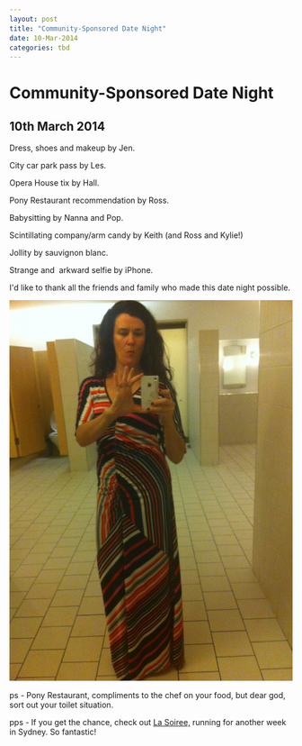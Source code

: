```yaml
---
layout: post
title: "Community-Sponsored Date Night"
date: 10-Mar-2014
categories: tbd
---
```


# Community-Sponsored Date Night

## 10th March 2014

Dress,   shoes and makeup by Jen.

City car park pass by Les.

Opera House tix by Hall.

Pony Restaurant recommendation by Ross.

Babysitting by Nanna and Pop.

Scintillating company/arm candy by Keith (and Ross and Kylie!)

Jollity by sauvignon blanc.

Strange and  arkward selfie by iPhone.

I'd like to thank all the friends and family who made this date night possible.

<img class="photo-horiz" src="/images/2014/03/IMG_1793-e1394420029660-764x1024.jpg" />

 

ps - Pony Restaurant, compliments to the chef on your food, but dear god, sort out your toilet situation.

pps - If you get the chance, check out <a href="http://lasoiree.sydneyoperahouse.com/?gclid=COem9dX9hr0CFcFgpAodoW0Acg">La Soiree,</a> running for another week in Sydney. So fantastic!
